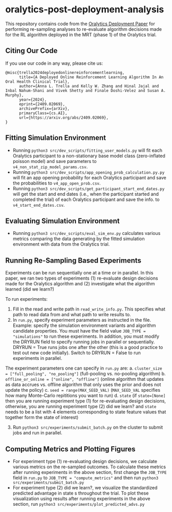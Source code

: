 # oralytics-post-deployment-analysis
This repository contains code from the [Oralytics Deployment Paper](https://arxiv.org/abs/2409.02069) for performing re-sampling analyses to re-evaluate algorithm decisions made for the RL algorithm deployed in the MRT (phase 1) of the Oralytics trial.

## Citing Our Code
If you use our code in any way, please cite us:
```
@misc{trella2024deployedonlinereinforcementlearning,
      title={A Deployed Online Reinforcement Learning Algorithm In An Oral Health Clinical Trial}, 
      author={Anna L. Trella and Kelly W. Zhang and Hinal Jajal and Inbal Nahum-Shani and Vivek Shetty and Finale Doshi-Velez and Susan A. Murphy},
      year={2024},
      eprint={2409.02069},
      archivePrefix={arXiv},
      primaryClass={cs.AI},
      url={https://arxiv.org/abs/2409.02069}, 
}
```

## Fitting Simulation Environment
* Running `python3 src/dev_scripts/fitting_user_models.py` will fit each Oralytics participant to a non-stationary base model class (zero-inflated poisson model) and save parameters to `v4_non_stat_zip_model_params.csv`.
* Running `python3 src/dev_scripts/app_opening_prob_calculation.py.py` will fit an app opening probability for each Oralytics participant and save the probabilities to `v4_app_open_prob.csv`.
* Running `python3 src/dev_scripts/get_participant_start_end_dates.py` will get the start and end dates (i.e., when the participant started and completed the trial) of each Oralytics participant and save the info. to `v4_start_end_dates.csv`.

## Evaluating Simulation Environment
* Running `python3 src/dev_scripts/eval_sim_env.py` calculates various metrics comparing the data generating by the fitted simulation environment with data from the Oralytics trial.

## Running Re-Sampling Based Experiments
Experiments can be run sequentially one at a time or in parallel. In this paper, we ran two types of experiments (1) re-evaluate design decisions made for the Oralytics algorithm and (2) investigate what the algorithm learned (did we learn?)

To run experiments:

1. Fill in the read and write path in `read_write_info.py`. This specifies what path to read data from and what path to write results to.
2. In `run.py`, specify experiment parameters as instructed in the file. Example: specify the simulation environment variants and algorithm candidate properties. You must have the field value `JOB_TYPE = "simulations"` to run these experiments. In addition, you must modify the DRYRUN field to specify running jobs in parallel or sequentially. DRYRUN = True runs jobs one after the other (this is a good practice to test out new code initially). Switch to DRYRUN = False to run experiments in parallel.

The experiment parameters one can specify in `run.py` are:
a. `cluster_size = ["full_pooling", "no_pooling"]` (full-pooling vs. no-pooling algorithm)
b. `offline_or_online = ["online", "offline"]` (online algorithm that updates as data accrues vs. offline algorithm that only uses the prior and does not update the policy)
c. `seed = range(MAX_SEED_VAL)` (`MAX_SEED_VAL` specifies how many Monte-Carlo repititions you want to run)
d. `state` (if `state=[None]` then you are running experiment type (1) for re-evaluating design decisions, otherwise, you are running experiment type (2) did we learn? and `state` needs to be a list with 4 elements corresponding to state feature values that together form the state of interest)

3. Run `python3 src/experiments/submit_batch.py` on the cluster to submit jobs and run in parallel.

## Computing Metrics and Plotting Figures
* For experiment type (1) re-evaluating design decisions, we calculate various metrics on the re-sampled outcomes. To calculate these metrics after running experiments in the above section, first change the `JOB_TYPE` field in `run.py` to `JOB_TYPE = "compute_metrics"` and then run `python3 src/experiments/submit_batch.py` 
* For experiment type (2) did we learn?, we visualize the standardized predicted advantage in state s throughout the trial. To plot these visualization using results after running experiments in the above section, run `python3 src/experiments/plot_predicted_advs.py` 
